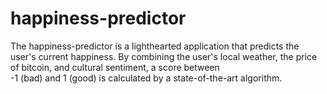 # happiness-predictor

The happiness-predictor is a lighthearted application that predicts the user's current happiness.
By combining the user's local weather, the price of bitcoin, and cultural sentiment, a score between  
-1 (bad) and 1 (good) is calculated by a state-of-the-art algorithm.  

